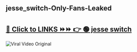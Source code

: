 
 ## jesse_switch-Only-Fans-Leaked

# <h2><a href="https://clipsfans.com/jesse_switch&ref=git">🔗 Click to LINKS ⏩⏩ 👉 🟢 jesse switch </a></h2>

<a href="https://clipsfans.com/jesse_switch&ref=git" rel="nofollow" data-target="animated-image.originalLink"><img src="https://i.ibb.co.com/xMMVF88/686577567.gif" alt="Viral Video Original" style="max-width: 100%; display: inline-block;" data-target="animated-image.originalImage"></a>
